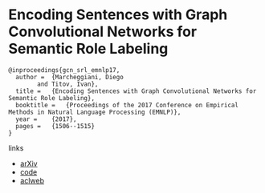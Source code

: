 #  Encoding Sentences with Graph Convolutional Networks for Semantic Role Labeling

```
@inproceedings{gcn_srl_emnlp17,
  author = 	{Marcheggiani, Diego
		and Titov, Ivan},
  title = 	{Encoding Sentences with Graph Convolutional Networks for Semantic Role Labeling},
  booktitle = 	{Proceedings of the 2017 Conference on Empirical Methods in Natural Language Processing (EMNLP)},
  year = 	{2017},
  pages = 	{1506--1515}
}
```

links
- [arXiv](https://arxiv.org/abs/1703.04826)
- [code](https://github.com/diegma/neural-dep-srl)
- [aclweb](https://www.aclweb.org/anthology/D17-1159/)

